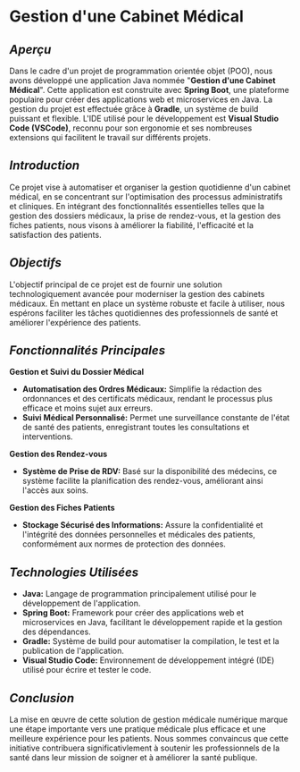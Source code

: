 # **Gestion d'une Cabinet Médical**
## *Aperçu*

Dans le cadre d'un projet de programmation orientée objet (POO), nous avons développé une application Java nommée "**Gestion d'une Cabinet Médical**". Cette application est construite avec **Spring Boot**, une plateforme populaire pour créer des applications web et microservices en Java. La gestion du projet est effectuée grâce à **Gradle**, un système de build puissant et flexible. L'IDE utilisé pour le développement est **Visual Studio Code (VSCode)**, reconnu pour son ergonomie et ses nombreuses extensions qui facilitent le travail sur différents projets.

## *Introduction*

Ce projet vise à automatiser et organiser la gestion quotidienne d'un cabinet médical, en se concentrant sur l'optimisation des processus administratifs et cliniques. En intégrant des fonctionnalités essentielles telles que la gestion des dossiers médicaux, la prise de rendez-vous, et la gestion des fiches patients, nous visons à améliorer la fiabilité, l'efficacité et la satisfaction des patients.

## *Objectifs*

L'objectif principal de ce projet est de fournir une solution technologiquement avancée pour moderniser la gestion des cabinets médicaux. En mettant en place un système robuste et facile à utiliser, nous espérons faciliter les tâches quotidiennes des professionnels de santé et améliorer l'expérience des patients.

## *Fonctionnalités Principales*

**Gestion et Suivi du Dossier Médical**

- **Automatisation des Ordres Médicaux:** Simplifie la rédaction des ordonnances et des certificats médicaux, rendant le processus plus efficace et moins sujet aux erreurs.
- **Suivi Médical Personnalisé:** Permet une surveillance constante de l'état de santé des patients, enregistrant toutes les consultations et interventions.

**Gestion des Rendez-vous**

- **Système de Prise de RDV:** Basé sur la disponibilité des médecins, ce système facilite la planification des rendez-vous, améliorant ainsi l'accès aux soins.

**Gestion des Fiches Patients**

- **Stockage Sécurisé des Informations:** Assure la confidentialité et l'intégrité des données personnelles et médicales des patients, conformément aux normes de protection des données.

## *Technologies Utilisées*

- **Java:** Langage de programmation principalement utilisé pour le développement de l'application.
- **Spring Boot:** Framework pour créer des applications web et microservices en Java, facilitant le développement rapide et la gestion des dépendances.
- **Gradle:** Système de build pour automatiser la compilation, le test et la publication de l'application.
- **Visual Studio Code:** Environnement de développement intégré (IDE) utilisé pour écrire et tester le code.

## *Conclusion*

La mise en œuvre de cette solution de gestion médicale numérique marque une étape importante vers une pratique médicale plus efficace et une meilleure expérience pour les patients. Nous sommes convaincus que cette initiative contribuera significativlement à soutenir les professionnels de la santé dans leur mission de soigner et à améliorer la santé publique.
